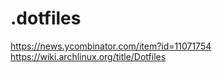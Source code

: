 # .dotfiles

https://news.ycombinator.com/item?id=11071754
https://wiki.archlinux.org/title/Dotfiles
